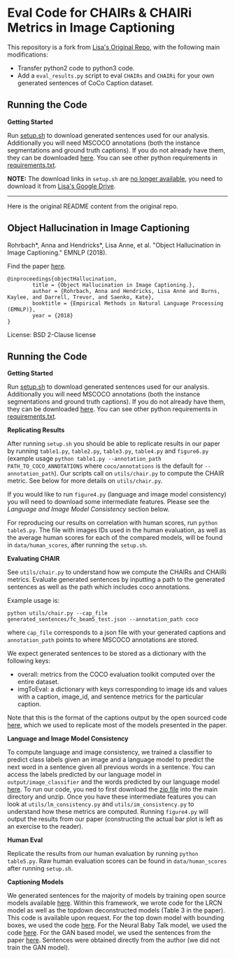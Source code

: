 # Eval Code for CHAIRs & CHAIRi Metrics in Image Captioning

This repository is a fork from [Lisa's Original Repo](https://github.com/LisaAnne/Hallucination), with the following main modifications:

- Transfer python2 code to python3 code.
- Add a `eval_results.py` script to eval `CHAIRs` and `CHAIRi` for your own generated sentences of CoCo Caption dataset.

## Running the Code

**Getting Started**

Run [setup.sh](setup.sh) to download generated sentences used for our analysis.
Additionally you will need MSCOCO annotations (both the instance segmentations and ground truth captions).
If you do not already have them, they can be downloaded [here](http://images.cocodataset.org/annotations/annotations_trainval2014.zip).
You can see other python requirements in [requirements.txt](requirements.txt).

**NOTE:** The download links in `setup.sh` are [no longer available](https://github.com/LisaAnne/Hallucination/issues/1), you need to download it from [Lisa's Google Drive](https://drive.google.com/drive/u/1/folders/1dnci1Kv6ez-hsFOqZt_gwiAv2FTAjDP4).

---

Here is the original README content from the original repo.

## Object Hallucination in Image Captioning

Rohrbach*, Anna and Hendricks*, Lisa Anne, et al. "Object Hallucination in Image Captioning." EMNLP (2018).

Find the paper [here](https://arxiv.org/pdf/1809.02156.pdf).
```
@inproceedings{objectHallucination, 
        title = {Object Hallucination in Image Captioning.}, 
        author = {Rohrbach, Anna and Hendricks, Lisa Anne and Burns, Kaylee, and Darrell, Trevor, and Saenko, Kate}, 
        booktitle = {Empirical Methods in Natural Language Processing (EMNLP)}, 
        year = {2018} 
}
```

License: BSD 2-Clause license

## Running the Code

**Getting Started**

Run [setup.sh](setup.sh) to download generated sentences used for our analysis.
Additionally you will need MSCOCO annotations (both the instance segmentations and ground truth captions).
If you do not already have them, they can be downloaded [here](http://images.cocodataset.org/annotations/annotations_trainval2014.zip).
You can see other python requirements in [requirements.txt](requirements.txt).

**Replicating Results**

After running ```setup.sh``` you should be able to replicate results in our paper by running ```table1.py```, ```table2.py```, ```table3.py```, ```table4.py``` and ```figure6.py``` (example usage ```python table1.py --annotation_path PATH_TO_COCO_ANNOTATIONS``` where ```coco/annotations``` is the default for ```--annotation_path```).
Our scripts call on ```utils/chair.py``` to compute the CHAIR metric.  See below for more details on ```utils/chair.py```.

If you would like to run ```figure4.py``` (language and image model consistency) you will need to download some intermediate features. Please see the *Language and Image Model Consistency* section below.

For reproducing our results on correlation with human scores, run ```python table5.py```. The file with images IDs used in the human evaluation, as well as the average human scores for each of the compared models, will be found in ```data/human_scores```, after running the ```setup.sh```.

**Evaluating CHAIR**

See ```utils/chair.py``` to understand how we compute the CHAIRs and CHAIRi metrics.  Evaluate generated sentences by inputting a path to the generated sentences as well as the path which includes coco annotations.

Example usage is:

```python utils/chair.py --cap_file generated_sentences/fc_beam5_test.json --annotation_path coco```

where ```cap_file``` corresponds to a json file with your generated captions and ```annotation_path``` points to where MSCOCO annotations are stored.

We expect generated sentences to be stored as a dictionary with the following keys:

* overall:  metrics from the COCO evaluation toolkit computed over the entire dataset.
* imgToEval: a dictionary with keys corresponding to image ids and values with a caption, image_id, and sentence metrics for the particular caption.

Note that this is the format of the captions output by the open sourced code [here](https://github.com/ruotianluo/self-critical.pytorch), 
which we used to replicate most of the models presented in the paper.

**Language and Image Model Consistency**

To compute language and image consistency, we trained a classifier to predict class labels given an image and a language model to predict the next word in a sentence given all previous words in a sentence.
You can access the labels predicted by our language model in ```output/image_classifier``` and the words predicted by our language model [here](https://drive.google.com/drive/u/1/folders/1dnci1Kv6ez-hsFOqZt_gwiAv2FTAjDP4).
To run our code, you ned to first download the [zip file](https://drive.google.com/drive/u/1/folders/1dnci1Kv6ez-hsFOqZt_gwiAv2FTAjDP4) into the main directory and unzip.
Once you have these intermediate features you can look at ```utils/lm_consistency.py``` and ```utils/im_consistency.py``` to understand how these metrics are computed.
Running ```figure4.py``` will output the results from our paper (constructing the actual bar plot is left as an exercise to the reader).

**Human Eval**

Replicate the results from our human evaluation by running ```python table5.py```.  Raw human evaluation scores can be found in ```data/human_scores``` after running ```setup.sh```.

**Captioning Models**

We generated sentences for the majority of models by training open source models available [here](https://github.com/ruotianluo/self-critical.pytorch).
Within this framework, we wrote code for the LRCN model as well as the topdown deconstructed models (Table 3 in the paper).
This code is available upon request.
For the top down model with bounding boxes, we used the code [here](https://github.com/peteanderson80/Up-Down-Captioner).
For the Neural Baby Talk model, we used the code [here](https://github.com/jiasenlu/NeuralBabyTalk).
For the GAN based model, we used the sentences from the paper [here](https://arxiv.org/abs/1703.10476).  Sentences were obtained directly from the author (we did not train the GAN model).
